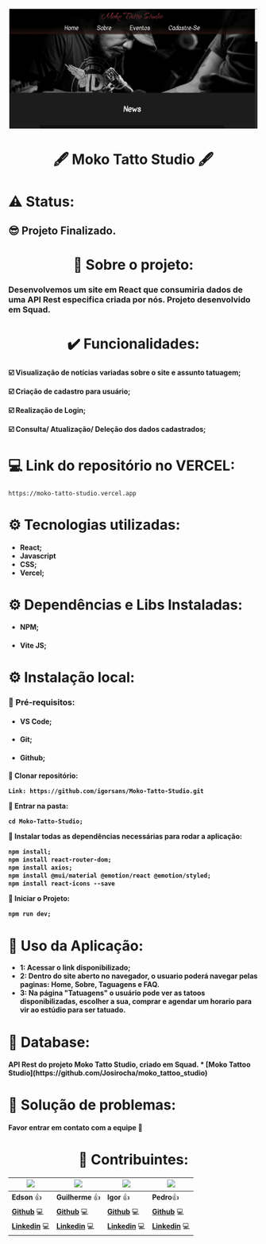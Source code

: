 <p align="center">
    <img src="./src/assets/Home.png" width="500" title="hover text">
</p>

<h1 align='center'>🖋️ Moko Tatto Studio 🖋️</h1>

<h1> ⚠️ Status: </h1>
<h2><strong>😎 Projeto Finalizado.</strong></h2>

<h1 align='center'>📃 Sobre o projeto:</h1>

<h3>Desenvolvemos um site em React que consumiria dados de uma API Rest especifica criada por nós. Projeto desenvolvido em Squad.</h3>

<h1 align='center'> ✔️ Funcionalidades:</h1>

<h4>

☑️ Visualização de notícias variadas sobre o site e assunto tatuagem;

☑️ Criação de cadastro para usuário;

☑️ Realização de Login;

☑️ Consulta/ Atualização/ Deleção dos dados cadastrados;
</h4>

<h1> 💻 Link do repositório no <strong>VERCEL</strong>:</h1>

```
https://moko-tatto-studio.vercel.app
```

<h1> ⚙️ Tecnologias utilizadas:</h1>
<ul>
<h4>
<li>React;</li>
<li>Javascript</li>
<li>CSS;</li>
<li>Vercel;</li>
</h4>
</ul>



<h1> ⚙️ Dependências e Libs Instaladas:</h1>
<ul>
<li><h4>NPM;</h4></li>
<li><h4>Vite JS;</h4></li>
</ul>

<h1> ⚙️ Instalação local:</h1>

<h3> 📙 Pré-requisitos:</h3>
<ul>
<li><h4>VS Code;</h4></li>
<li><h4>Git;</h4></li>
<li><h4>Github;</h4></li>
</ul>

<h4>

📌 Clonar repositório:
```
Link: https://github.com/igorsans/Moko-Tatto-Studio.git
```

📌 Entrar na pasta:
```
cd Moko-Tatto-Studio;
```

📌 Instalar todas as dependências necessárias para rodar a aplicação:
```
npm install;
npm install react-router-dom;
npm install axios;
npm install @mui/material @emotion/react @emotion/styled;
npm install react-icons --save
```

📌 Iniciar o Projeto:
```
npm run dev;
```
</h4>

<h1> 🚀 Uso da Aplicação:</h1>
<ul>
<li><strong>1: Acessar o link disponibilizado;</strong></li>
<li><strong>2: Dentro do site aberto no navegador, o usuario poderá navegar pelas paginas: Home, Sobre, Taguagens e FAQ.</strong></li>
<li><strong>3: Na página "Tatuagens" o usuário pode ver as tatoos disponibilizadas, escolher a sua, comprar e agendar um horario para vir ao estúdio para ser tatuado.</strong></li>
</ul>


<h1> 🧱 Database:</h1>
<h4> API Rest do projeto Moko Tatto Studio, criado em Squad.
* [Moko Tattoo Studio](https://github.com/Josirocha/moko_tattoo_studio)</h4>

<h1> 🐛 Solução de problemas:</h1>
<h4> Favor entrar em contato com a equipe 💬</h4>

<h1 align='center'> 👷 Contribuintes:</h1>

| ![](https://github.com/Edson-7728.png)  | ![](https://github.com/Dev-DaMata.png) | ![](https://github.com/igorsans.png) | ![](https://github.com/Garridopedro.png) 
| ------------- | ------------- | -------------- | -------------- |
|  **Edson** 👍 | **Guilherme** 👍 | **Igor** 👍 | **Pedro**👍 |
| **[Github](https://github.com/Edson-7728)** 💻  | **[Github](https://github.com/Dev-DaMata)** 💻  | **[Github](https://github.com/igorsans)** 💻  | **[Github](https://github.com/Garridopedro)** 💻  |
| **[Linkedin](https://www.linkedin.com/in/edson-vieira7728/)** 💻 | **[Linkedin](https://www.linkedin.com/in/guilhermecordeirodamata/)** 💻 | **[Linkedin](https://www.linkedin.com/in/devsantos/)** 💻 | **[Linkedin](https://www.linkedin.com/in/pedro-garrido-1a8482205)** 💻 |